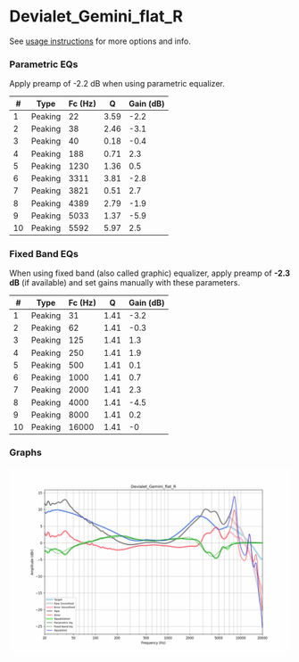 # Devialet_Gemini_flat_R
See [usage instructions](https://github.com/jaakkopasanen/AutoEq#usage) for more options and info.

### Parametric EQs
Apply preamp of -2.2 dB when using parametric equalizer.

|   # | Type    |   Fc (Hz) |    Q |   Gain (dB) |
|-----|---------|-----------|------|-------------|
|   1 | Peaking |        22 | 3.59 |        -2.2 |
|   2 | Peaking |        38 | 2.46 |        -3.1 |
|   3 | Peaking |        40 | 0.18 |        -0.4 |
|   4 | Peaking |       188 | 0.71 |         2.3 |
|   5 | Peaking |      1230 | 1.36 |         0.5 |
|   6 | Peaking |      3311 | 3.81 |        -2.8 |
|   7 | Peaking |      3821 | 0.51 |         2.7 |
|   8 | Peaking |      4389 | 2.79 |        -1.9 |
|   9 | Peaking |      5033 | 1.37 |        -5.9 |
|  10 | Peaking |      5592 | 5.97 |         2.5 |

### Fixed Band EQs
When using fixed band (also called graphic) equalizer, apply preamp of **-2.3 dB** (if available) and set gains manually with these parameters.

|   # | Type    |   Fc (Hz) |    Q |   Gain (dB) |
|-----|---------|-----------|------|-------------|
|   1 | Peaking |        31 | 1.41 |        -3.2 |
|   2 | Peaking |        62 | 1.41 |        -0.3 |
|   3 | Peaking |       125 | 1.41 |         1.3 |
|   4 | Peaking |       250 | 1.41 |         1.9 |
|   5 | Peaking |       500 | 1.41 |         0.1 |
|   6 | Peaking |      1000 | 1.41 |         0.7 |
|   7 | Peaking |      2000 | 1.41 |         2.3 |
|   8 | Peaking |      4000 | 1.41 |        -4.5 |
|   9 | Peaking |      8000 | 1.41 |         0.2 |
|  10 | Peaking |     16000 | 1.41 |        -0   |

### Graphs
![](./Devialet_Gemini_flat_R.png)
